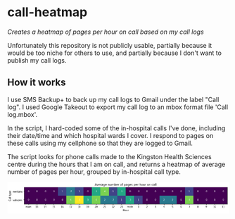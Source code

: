 # call-heatmap
*Creates a heatmap of pages per hour on call based on my call logs*

Unfortunately this repository is not publicly usable, partially because it would be too niche for others to use, and partially because I don't want to publish my call logs.

## How it works

I use SMS Backup+ to back up my call logs to Gmail under the label "Call log". I used Google Takeout to export my call log to an mbox format file 'Call log.mbox'.

In the script, I hard-coded some of the in-hospital calls I've done, including their date/time and which hospital wards I cover. I respond to pages on these calls using my cellphone so that they are logged to Gmail. 

The script looks for phone calls made to the Kingston Health Sciences centre during the hours that I am on call, and returns a heatmap of average number of pages per hour, grouped by in-hospital call type.

![Heatmap](heatmap.png)

